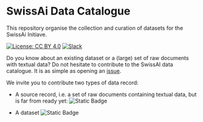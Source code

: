 # SwissAi Data Catalogue

This repository organise the collection and curation of datasets for the SwissAi Initiave. 

[![License: CC BY 4.0](https://img.shields.io/badge/License-CC_BY_4.0-lightgrey.svg)](https://creativecommons.org/licenses/by/4.0/)
[![Slack](https://img.shields.io/badge/Slack-5A255B?style=flat-square&logo=slack&logoColor=white)](https://swissai-initiative.slack.com/join/shared_invite/TOBECOMPLETED/)

Do you know about an existing dataset or a (large) set of raw documents with textual data? Do not hesitate to contribute to the SwissAI data catalogue. It is as simple as opening an [issue](https://github.com/impresso/test-catalogue/issues/new/choose).

We invite you to contribute two types of data record:
- A source record, i.e. a set of raw documents containing textual data, but is far from ready yet: ![Static Badge](https://img.shields.io/badge/data_record-source_issue_template-blue)

- A dataset ![Static Badge](https://img.shields.io/badge/data_record-dataset_issue_template-blue)

